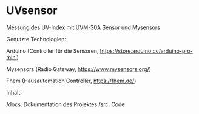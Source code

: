 # UVsensor
Messung des UV-Index mit UVM-30A Sensor und Mysensors

Genutzte Technologien:

Arduino (Controller für die Sensoren, https://store.arduino.cc/arduino-pro-mini)

Mysensors (Radio Gateway, https://www.mysensors.org/)

Fhem (Hausautomation Controller, https://fhem.de/)
 
Inhalt:

/docs: Dokumentation des Projektes
/src: Code
